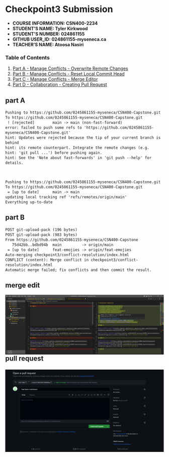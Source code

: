 # Checkpoint3 Submission

- **COURSE INFORMATION: CSN400-2234**
- **STUDENT’S NAME: Tyler Kirkwood**
- **STUDENT'S NUMBER: 024861155**
- **GITHUB USER_ID: 024861155-myseneca.ca**
- **TEACHER’S NAME: Atoosa Nasiri**

### Table of Contents
1. [Part A - Manage Conflicts - Overwrite Remote Changes](#part-a)
2. [Part B - Manage Conflicts - Reset Local Commit Head](#part-b)
3. [Part C - Manage Conflicts - Merge Editor](#merge-edit)
4. [Part D - Collaboration - Creating Pull Request](#pull-request)


## part A
```
Pushing to https://github.com/0245861155-myseneca/CSN400-Capstone.git
To https://github.com/0245861155-myseneca/CSN400-Capstone.git
 ! [rejected]        main -> main (non-fast-forward)
error: failed to push some refs to 'https://github.com/0245861155-myseneca/CSN400-Capstone.git'
hint: Updates were rejected because the tip of your current branch is behind
hint: its remote counterpart. Integrate the remote changes (e.g.
hint: 'git pull ...') before pushing again.
hint: See the 'Note about fast-forwards' in 'git push --help' for details.
```
<br>

```
Pushing to https://github.com/0245861155-myseneca/CSN400-Capstone.git
To https://github.com/0245861155-myseneca/CSN400-Capstone.git
 = [up to date]      main -> main
updating local tracking ref 'refs/remotes/origin/main'
Everything up-to-date
```
## part B
```
POST git-upload-pack (196 bytes)
POST git-upload-pack (983 bytes)
From https://github.com/0245861155-myseneca/CSN400-Capstone
   75d42bb..bdbd94b  main         -> origin/main
 = [up to date]      feat-emojies -> origin/feat-emojies
Auto-merging checkpoint3/conflict-resolution/index.html
CONFLICT (content): Merge conflict in checkpoint3/conflict-resolution/index.html
Automatic merge failed; fix conflicts and then commit the result.
```



## merge edit 
<img src="image.png"
     alt="Markdown Monster icon"
     style="float: left; margin-right: 5px;" />

## pull request
### 
<img src="partD.png"
     alt="Markdown Monster icon"
     style="float: left; margin-right: 5px;" />
